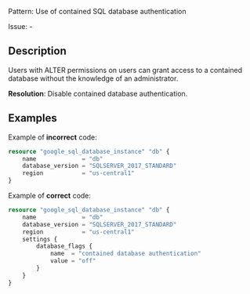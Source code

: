 Pattern: Use of contained SQL database authentication

Issue: -

## Description

Users with ALTER permissions on users can grant access to a contained database without the knowledge of an administrator.

**Resolution**: Disable contained database authentication.

## Examples

Example of **incorrect** code:

```terraform
resource "google_sql_database_instance" "db" {
	name             = "db"
	database_version = "SQLSERVER_2017_STANDARD"
	region           = "us-central1"
}
```

Example of **correct** code:

```terraform
resource "google_sql_database_instance" "db" {
	name             = "db"
	database_version = "SQLSERVER_2017_STANDARD"
	region           = "us-central1"
	settings {
	    database_flags {
		    name  = "contained database authentication"
		    value = "off"
		}
	}
}
```
